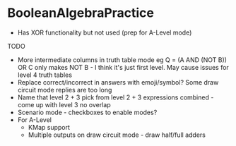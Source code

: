 # BooleanAlgebraPractice

- Has XOR functionality but not used (prep for A-Level mode)

TODO
- More intermediate columns in truth table mode eg Q = (A AND (NOT B)) OR C only makes NOT B - I think it's just first level.  May cause issues for level 4 truth tables
- Replace correct/incorrect in answers with emoji/symbol? Some draw circuit mode replies are too long
- Name that level 2 + 3 pick from level 2 + 3 expressions combined - come up with level 3 no overlap
- Scenario mode - checkboxes to enable modes?
- For A-Level
  - KMap support
  - Multiple outputs on draw circuit mode - draw half/full adders